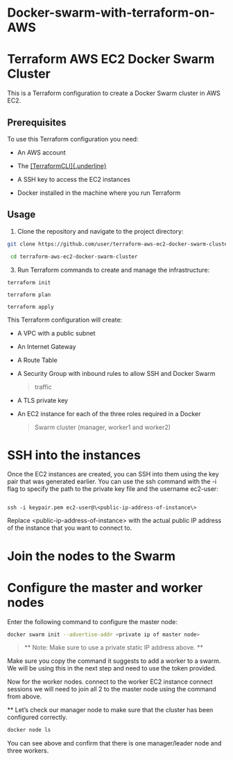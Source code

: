 # Docker-swarm-with-terraform-on-AWS
# **Terraform AWS EC2 Docker Swarm Cluster**

This is a Terraform configuration to create a Docker Swarm cluster in
AWS EC2.

## **Prerequisites**

To use this Terraform configuration you need:

-   An AWS account

-   The [[TerraformCLI]{.underline}](https://learn.hashicorp.com/tutorials/terraform/install-cli)

-   A SSH key to access the EC2 instances

-   Docker installed in the machine where you run Terraform

## **Usage**

1.  Clone the repository and navigate to the project directory:


```sh
git clone https://github.com/user/terraform-aws-ec2-docker-swarm-cluster.git

 cd terraform-aws-ec2-docker-swarm-cluster
```



3.  Run Terraform commands to create and manage the infrastructure:
```
terraform init
```
```
terraform plan
```
```
terraform apply
```


This Terraform configuration will create:

-   A VPC with a public subnet

-   An Internet Gateway

-   A Route Table

-   A Security Group with inbound rules to allow SSH and Docker Swarm
    > traffic

-   A TLS private key

-   An EC2 instance for each of the three roles required in a Docker
    > Swarm cluster (manager, worker1 and worker2)


# **SSH into the instances**

Once the EC2 instances are created, you can SSH into them using the key
pair that was generated earlier. You can use the ssh command with the -i
flag to specify the path to the private key file and the username
ec2-user:

```

ssh -i keypair.pem ec2-user@\<public-ip-address-of-instance\>
```
Replace \<public-ip-address-of-instance\> with the actual public IP
address of the instance that you want to connect to. 
# **Join the nodes to the Swarm**

# Configure the master and worker nodes

Enter the following command to configure the master node:
```sh
docker swarm init --advertise-addr <private ip of master node>
```
> ** Note: Make sure to use a private static IP address above. **

 Make sure you copy the command it suggests to add a worker to a swarm. We will be using this in the next step and need to use the token provided.


Now for the worker nodes. connect to the worker  EC2 instance connect sessions we will need to join all 2 to the master node using the command from above.




** Let’s check our manager node to make sure that the cluster has been configured correctly.
```sh
docker node ls
```
You can see above and confirm that there is one manager/leader node and three workers.



